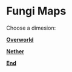 # Fungi Maps

Choose a dimesion:

[**Overworld**](Overworld/index.html)

[**Nether**](Nether/index.html)

[**End**](End/index.html)
